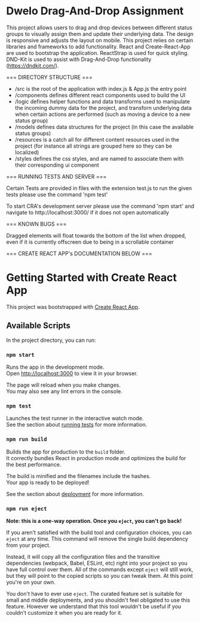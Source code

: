 # Dwelo Drag-And-Drop Assignment
This project allows users to drag and drop devices between different status groups to visually assign them and update their underlying data. The design is responsive and adjusts the layout on mobile. This project relies on certain libraries and frameworks to add functionality.
React and Create-React-App are used to bootstrap the application.
ReactStrap is used for quick styling.
DND-Kit is used to assist with Drag-And-Drop functionality (https://dndkit.com/).

=== DIRECTORY STRUCTURE ===

- /src is the root of the application with index.js & App.js the entry point
- /components defines different react components used to build the UI
- /logic defines helper functions and data transforms used to manipulate the incoming dummy data for the project, and transforn underlying data when certain actions are performed (such as moving a device to a new status group)
- /models defines data structures for the project (in this case the available status groups)
- /resources is a catch all for different content resources used in the project (for instance all strings are grouped here so they can be localized)
- /styles defines the css styles, and are named to associate them with their corresponding ui component

=== RUNNING TESTS AND SERVER ===

Certain Tests are provided in files with the extension test.js
to run the given tests please use the command 'npm test'

To start CRA's development server please use the command 'npm start'
and navigate to http://localhost:3000/ if it does not open automatically

=== KNOWN BUGS ===

Dragged elements will float towards the bottom of the list when dropped, even if it is currently offscreen due to being in a scrollable container


=== CREATE REACT APP's DOCUMENTATION BELOW ===

# Getting Started with Create React App

This project was bootstrapped with [Create React App](https://github.com/facebook/create-react-app).

## Available Scripts

In the project directory, you can run:

### `npm start`

Runs the app in the development mode.\
Open [http://localhost:3000](http://localhost:3000) to view it in your browser.

The page will reload when you make changes.\
You may also see any lint errors in the console.

### `npm test`

Launches the test runner in the interactive watch mode.\
See the section about [running tests](https://facebook.github.io/create-react-app/docs/running-tests) for more information.

### `npm run build`

Builds the app for production to the `build` folder.\
It correctly bundles React in production mode and optimizes the build for the best performance.

The build is minified and the filenames include the hashes.\
Your app is ready to be deployed!

See the section about [deployment](https://facebook.github.io/create-react-app/docs/deployment) for more information.

### `npm run eject`

**Note: this is a one-way operation. Once you `eject`, you can't go back!**

If you aren't satisfied with the build tool and configuration choices, you can `eject` at any time. This command will remove the single build dependency from your project.

Instead, it will copy all the configuration files and the transitive dependencies (webpack, Babel, ESLint, etc) right into your project so you have full control over them. All of the commands except `eject` will still work, but they will point to the copied scripts so you can tweak them. At this point you're on your own.

You don't have to ever use `eject`. The curated feature set is suitable for small and middle deployments, and you shouldn't feel obligated to use this feature. However we understand that this tool wouldn't be useful if you couldn't customize it when you are ready for it.
